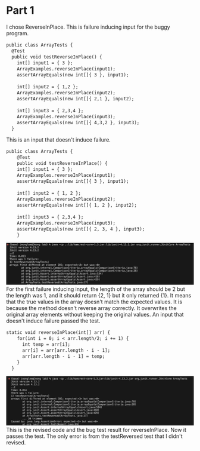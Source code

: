 # Part 1
I chose ReverseInPlace.
This is failure inducing input for the buggy program.

```
public class ArrayTests {
  @Test 
  public void testReverseInPlace() {
    int[] input1 = { 3 };
    ArrayExamples.reverseInPlace(input1);
    assertArrayEquals(new int[]{ 3 }, input1);

    int[] input2 = { 1,2 };
    ArrayExamples.reverseInPlace(input2);
    assertArrayEquals(new int[]{ 2,1 }, input2);

    int[] input3 = { 2,3,4 };
    ArrayExamples.reverseInPlace(input3);
    assertArrayEquals(new int[]{ 4,3,2 }, input3);
  }
```

This is an input that doesn't induce failure.

```
public class ArrayTests {
	@Test 
	public void testReverseInPlace() {
    int[] input1 = { 3 };
    ArrayExamples.reverseInPlace(input1);
    assertArrayEquals(new int[]{ 3 }, input1);

    int[] input2 = { 1, 2 };
    ArrayExamples.reverseInPlace(input2);
    assertArrayEquals(new int[]{ 1, 2 }, input2);

    int[] input3 = { 2,3,4 };
    ArrayExamples.reverseInPlace(input3);
    assertArrayEquals(new int[]{ 2, 3, 4 }, input3);
	}
```


![Image](lab3_1_2.png)
For the first failure inducing input, the length of the array should be 2 but the length was 1, and it should return {2, 1} but it only returned {1}. It means that the true values in the array doesn't match the expected values. It is because the method doesn't reverse array correctly. It overwrites the original array elements without keeping the original values.
An input that doesn't induce failure passed the test.

```
static void reverseInPlace(int[] arr) {
    for(int i = 0; i < arr.length/2; i += 1) {
      int temp = arr[i];
      arr[i] = arr[arr.length - i - 1];
      arr[arr.length - i - 1] = temp;
    }
  }
```
![Image](lab3_1_3.png)
This is the revised code and the bug test result for reverseInPlace. Now it passes the test. The only error is from the testReversed test that I didn't revised.

